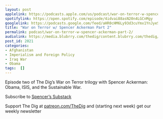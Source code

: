 ```yaml
---
layout: post
applelink: https://podcasts.apple.com/us/podcast/war-on-terror-w-spencer-ackerman-part-2/id1043245989?i=1000535447391
spotifylink: https://open.spotify.com/episode/4idvai88asN20n4LGCnMgy
googlelink: https://podcasts.google.com/feed/aHR0cHM6Ly93d3cuYmx1YnJyeS5jb20vZmVlZHMvdGhlZGlnLnhtbA/episode/aHR0cHM6Ly93d3cudGhlZGlncmFkaW8uY29tLz9wPTIwMjE?sa=X&ved=0CAUQkfYCahcKEwi44f7r1b-AAxUAAAAAHQAAAAAQNg
title: "War on Terror w/ Spencer Ackerman Part 2"
permalink: podcast/war-on-terror-w-spencer-ackerman-part-2/
audiolink: https://media.blubrry.com/thedig/content.blubrry.com/thedig/The_Dig-EP_321-Ackerman.mp3
post_id: 2021
categories: 
- Afghanistan
- Imperialism and Foreign Policy
- Iraq War
- Obama
tags:  []
---
```


Episode two of The Dig’s War on Terror trilogy with Spencer Ackerman: Obama, ISIS, and the Sustainable War.

Subscribe to [Spencer’s Substack](https://www.foreverwars.substack.com/people/2576701-spencer-ackerman)

Support The Dig at [patreon.com/TheDig](http://www.patreon.com/TheDig)  and (starting next week) get our weekly newsletter
